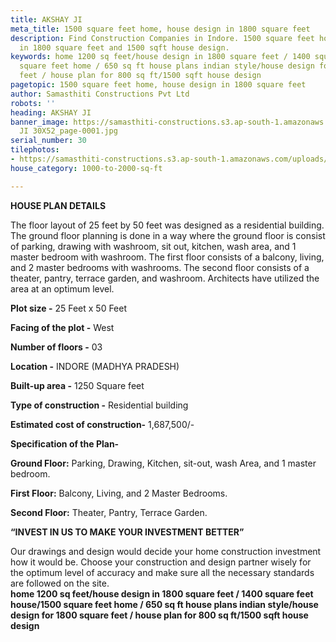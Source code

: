 ```yaml
---
title: AKSHAY JI
meta_title: 1500 square feet home, house design in 1800 square feet
description: Find Construction Companies in Indore. 1500 square feet home, house design
  in 1800 square feet and 1500 sqft house design.
keywords: home 1200 sq feet/house design in 1800 square feet / 1400 square feet house/1500
  square feet home / 650 sq ft house plans indian style/house design for 1800 square
  feet / house plan for 800 sq ft/1500 sqft house design
pagetopic: 1500 square feet home, house design in 1800 square feet
author: Samasthiti Constructions Pvt Ltd
robots: ''
heading: AKSHAY JI
banner_image: https://samasthiti-constructions.s3.ap-south-1.amazonaws.com/uploads/AKSHAY
  JI 30X52_page-0001.jpg
serial_number: 30
tilephotos:
- https://samasthiti-constructions.s3.ap-south-1.amazonaws.com/uploads/AKSHAY JI 30X52_page-0001.jpg
house_category: 1000-to-2000-sq-ft

---
```

**HOUSE PLAN DETAILS**

The floor layout of 25 feet by 50 feet was designed as a residential building. The ground floor planning is done in a way where the ground floor is consist of parking, drawing with washroom, sit out, kitchen, wash area, and 1 master bedroom with washroom. The first floor consists of a balcony, living, and 2 master bedrooms with washrooms. The second floor consists of a theater, pantry, terrace garden, and washroom. Architects have utilized the area at an optimum level.

**Plot size -** 25 Feet x 50 Feet

**Facing of the plot -** West

**Number of floors -** 03

**Location -** INDORE (MADHYA PRADESH)

**Built-up area -** 1250 Square feet

**Type of construction -** Residential building

**Estimated cost of construction-** 1,687,500/-

**Specification of the Plan-**

**Ground Floor:** Parking, Drawing, Kitchen, sit-out, wash Area, and 1 master bedroom.

**First Floor:** Balcony, Living, and 2 Master Bedrooms.

**Second Floor:** Theater, Pantry, Terrace Garden.

**“INVEST IN US TO MAKE YOUR INVESTMENT BETTER”**

Our drawings and design would decide your home construction investment how it would be. Choose your construction and design partner wisely for the optimum level of accuracy and make sure all the necessary standards are followed on the site.  
**home 1200 sq feet/house design in 1800 square feet / 1400 square feet house/1500 square feet home / 650 sq ft house plans indian style/house design for 1800 square feet / house plan for 800 sq ft/1500 sqft house design**